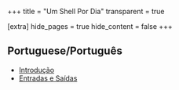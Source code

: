 +++
title = "Um Shell Por Dia"
transparent = true

[extra]
hide_pages = true
hide_content = false
+++

## Portuguese/Português

* [Introdução](@./introducao.md)
* [Entradas e Saídas](@./entradas-e-saidas.md)

